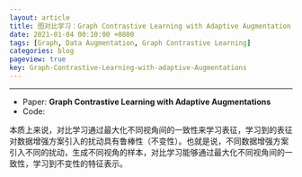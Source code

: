 ```yaml
---
layout: article
title: 图对比学习：Graph Contrastive Learning with Adaptive Augmentation
date: 2021-01-04 00:10:00 +0800
tags: [Graph, Data Augmentation, Graph Contrastive Learning]
categories: blog
pageview: true
key: Graph-Contrastive-Learning-with-adaptive-Augmentations
---
```


------

- Paper: **Graph Contrastive Learning with Adaptive Augmentations**
- Code: 







本质上来说，对比学习通过最大化不同视角间的一致性来学习表征，学习到的表征对数据增强方案引入的扰动具有鲁棒性（不变性）。也就是说，不同数据增强方案引入不同的扰动，生成不同视角的样本，对比学习能够通过最大化不同视角间的一致性，学习到不变性的特征表示。